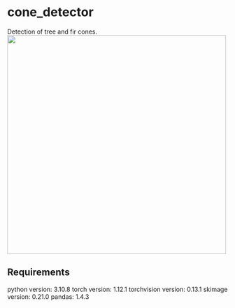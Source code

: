 # cone_detector
Detection of tree and fir cones.
<img src="[https://github.com/mpaques269546/cone_detector/misc/91.jpg](https://github.com/mpaques269546/cone_detector/blob/main/misc/91.jpg)" width="500" height="500">

## Requirements
python version: 3.10.8
torch version: 1.12.1
torchvision version: 0.13.1
skimage version: 0.21.0
pandas: 1.4.3
